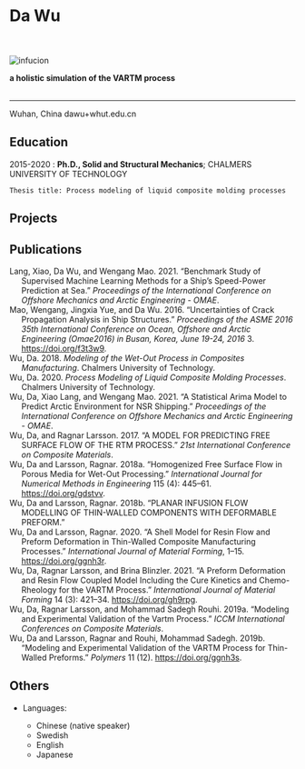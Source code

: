 Da Wu
============
<br/><br/>
![infucion](./images/logo.gif)
<figcaption align = "left"><b>a holistic simulation of the VARTM process</b></figcaption><br/>

***
Wuhan, China           dawu+whut.edu.cn

Education
---------
2015-2020
:   **Ph.D., Solid and Structural Mechanics**; CHALMERS UNIVERSITY OF TECHNOLOGY 

    Thesis title: Process modeling of liquid composite molding processes

Projects
----------


Publications
--------------------
<div id="refs" class="references csl-bib-body hanging-indent" role="doc-bibliography">
<div id="ref-lang_benchmark_2021" class="csl-entry" role="doc-biblioentry">
Lang, Xiao, Da Wu, and Wengang Mao. 2021. <span>“Benchmark <span>Study</span> of <span>Supervised</span> <span>Machine</span> <span>Learning</span> <span>Methods</span> for a <span>Ship</span>’s <span>Speed</span>-<span>Power</span> <span>Prediction</span> at <span>Sea</span>.”</span> <em>Proceedings of the International Conference on Offshore Mechanics and Arctic Engineering - OMAE</em>.
</div>
<div id="ref-mao_uncertainties_2016" class="csl-entry" role="doc-biblioentry">
Mao, Wengang, Jingxia Yue, and Da Wu. 2016. <span>“Uncertainties of Crack Propagation Analysis in Ship Structures.”</span> <em>Proceedings of the ASME 2016 35th International Conference on Ocean, Offshore and Arctic Engineering (Omae2016) in Busan, Korea, June 19-24, 2016</em> 3. <a href="https://doi.org/f3t3w9">https://doi.org/f3t3w9</a>.
</div>
<div id="ref-wu_modeling_2018" class="csl-entry" role="doc-biblioentry">
Wu, Da. 2018. <em>Modeling of the Wet-Out Process in Composites Manufacturing</em>. Chalmers University of Technology.
</div>
<div id="ref-wu_process_2020" class="csl-entry" role="doc-biblioentry">
Wu, Da. 2020. <em>Process Modeling of Liquid Composite Molding Processes</em>. Chalmers University of Technology.
</div>
<div id="ref-wu_statistical_2021" class="csl-entry" role="doc-biblioentry">
Wu, Da, Xiao Lang, and Wengang Mao. 2021. <span>“A <span>Statistical</span> <span>Arima</span> <span>Model</span> to <span>Predict</span> <span>Arctic</span> <span>Environment</span> for <span>NSR</span> <span>Shipping</span>.”</span> <em>Proceedings of the International Conference on Offshore Mechanics and Arctic Engineering - OMAE</em>.
</div>
<div id="ref-wu_model_2017" class="csl-entry" role="doc-biblioentry">
Wu, Da, and Ragnar Larsson. 2017. <span>“A <span>MODEL</span> <span>FOR</span> <span>PREDICTING</span> <span>FREE</span> <span>SURFACE</span> <span>FLOW</span> <span>OF</span> <span>THE</span> <span>RTM</span> <span>PROCESS</span>.”</span> <em>21st International Conference on Composite Materials</em>.
</div>
<div id="ref-wu_homogenized_2018" class="csl-entry" role="doc-biblioentry">
Wu, Da and Larsson, Ragnar. 2018a. <span>“Homogenized Free Surface Flow in Porous Media for Wet-Out Processing.”</span> <em>International Journal for Numerical Methods in Engineering</em> 115 (4): 445–61. <a href="https://doi.org/gdstvv">https://doi.org/gdstvv</a>.
</div>
<div id="ref-wu_planar_2018" class="csl-entry" role="doc-biblioentry">
Wu, Da and Larsson, Ragnar. 2018b. <span>“<span>PLANAR</span> <span>INFUSION</span> <span>FLOW</span> <span>MODELLING</span> <span>OF</span> <span>THIN</span>-<span>WALLED</span> <span>COMPONENTS</span> <span>WITH</span> <span>DEFORMABLE</span> <span>PREFORM</span>.”</span>
</div>
<div id="ref-wu_shell_2020" class="csl-entry" role="doc-biblioentry">
Wu, Da and Larsson, Ragnar. 2020. <span>“A <span>Shell</span> <span>Model</span> for <span>Resin</span> <span>Flow</span> and <span>Preform</span> <span>Deformation</span> in <span>Thin</span>-Walled <span>Composite</span> <span>Manufacturing</span> <span>Processes</span>.”</span> <em>International Journal of Material Forming</em>, 1–15. <a href="https://doi.org/ggnh3r">https://doi.org/ggnh3r</a>.
</div>
<div id="ref-wu_preform_2021" class="csl-entry" role="doc-biblioentry">
Wu, Da, Ragnar Larsson, and Brina Blinzler. 2021. <span>“A Preform Deformation and Resin Flow Coupled Model Including the Cure Kinetics and Chemo-Rheology for the <span>VARTM</span> Process.”</span> <em>International Journal of Material Forming</em> 14 (3): 421–34. <a href="https://doi.org/gh9rpg">https://doi.org/gh9rpg</a>.
</div>
<div id="ref-wu_modeling_2019-2" class="csl-entry" role="doc-biblioentry">
Wu, Da, Ragnar Larsson, and Mohammad Sadegh Rouhi. 2019a. <span>“Modeling and Experimental Validation of the Vartm Process.”</span> <em>ICCM International Conferences on Composite Materials</em>.
</div>
<div id="ref-wu_modeling_2019-1" class="csl-entry" role="doc-biblioentry">
Wu, Da and Larsson, Ragnar and Rouhi, Mohammad Sadegh. 2019b. <span>“Modeling and <span>Experimental</span> <span>Validation</span> of the <span>VARTM</span> <span>Process</span> for <span>Thin</span>-<span>Walled</span> <span>Preforms</span>.”</span> <em>Polymers</em> 11 (12). <a href="https://doi.org/ggnh3s">https://doi.org/ggnh3s</a>.
</div>
</div>

Others
----------------------------------------

* Languages:

     * Chinese (native speaker)
     * Swedish
     * English
     * Japanese








                                                            